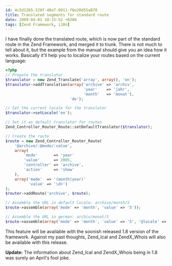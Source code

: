 ```yaml
---
id: 4c5d1265-228f-48a7-8911-f6e20d55a878
title: Translated segments for standard route
date: 2009-04-01 10:15:52 +0200
tags: [Zend Framework, i18n]
---
```


I have finally done the translated route, which is now part of the standard route in the Zend Framework, and merged it to trunk. There is not much to tell about it, but the example from the manual should give you an idea how it works. Basically it'll help you to localize your routes based on the current language:

```php
<?php
// Prepate the translator
$translator = new Zend_Translate('array', array(), 'en');
$translator->addTranslation(array('archive' => 'archiv',
                                  'year'    => 'jahr',
                                  'month'   => 'monat'),
                            'de');

// Set the current locale for the translator
$translator->setLocale('en');

// Set it as default translator for routes
Zend_Controller_Router_Route::setDefaultTranslator($translator);

// Create the route
$route = new Zend_Controller_Router_Route(
    '@archive/:@mode/:value',
    array(
        'mode'       => 'year'
        'value'      => 2005,
        'controller' => 'archive',
        'action'     => 'show'
    ),
    array('mode'  => '(month|year)'
          'value' => '\d+')
);
$router->addRoute('archive', $route);

// Assemble the URL in default locale: archive/month/5
$route->assemble(array('mode' => 'month', 'value' => '5'));

// Assemble the URL in german: archiv/monat/5
$route->assemble(array('mode' => 'month', 'value' => '5', '@locale' => 'de'));
```

This feature will be available with the soonish released 1.8 version of the framework. Against my past thoughts, Zend_Ical and ZendX_Whois will also be available with this release.

**Update:** The information about Zend_Ical and ZendX_Whois being in 1.8 was surely an April's fool joke.